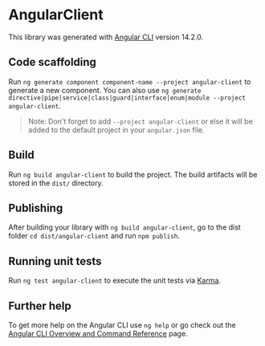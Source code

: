 # AngularClient

This library was generated with [Angular CLI](https://github.com/angular/angular-cli) version 14.2.0.

## Code scaffolding

Run `ng generate component component-name --project angular-client` to generate a new component. You can also use `ng generate directive|pipe|service|class|guard|interface|enum|module --project angular-client`.
> Note: Don't forget to add `--project angular-client` or else it will be added to the default project in your `angular.json` file. 

## Build

Run `ng build angular-client` to build the project. The build artifacts will be stored in the `dist/` directory.

## Publishing

After building your library with `ng build angular-client`, go to the dist folder `cd dist/angular-client` and run `npm publish`.

## Running unit tests

Run `ng test angular-client` to execute the unit tests via [Karma](https://karma-runner.github.io).

## Further help

To get more help on the Angular CLI use `ng help` or go check out the [Angular CLI Overview and Command Reference](https://angular.io/cli) page.

